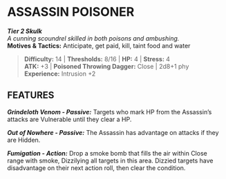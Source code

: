 # ASSASSIN POISONER

***Tier 2 Skulk***  
*A cunning scoundrel skilled in both poisons and ambushing.*  
**Motives & Tactics:** Anticipate, get paid, kill, taint food and water

> **Difficulty:** 14 | **Thresholds:** 8/16 | **HP:** 4 | **Stress:** 4  
> **ATK:** +3 | **Poisoned Throwing Dagger:** Close | 2d8+1 phy  
> **Experience:** Intrusion +2

## FEATURES

***Grindeloth Venom - Passive:*** Targets who mark HP from the Assassin’s attacks are Vulnerable until they clear a HP.

***Out of Nowhere - Passive:*** The Assassin has advantage on attacks if they are Hidden.

***Fumigation - Action:*** Drop a smoke bomb that fills the air within Close range with smoke, Dizzilying all targets in this area. Dizzied targets have disadvantage on their next action roll, then clear the condition.
